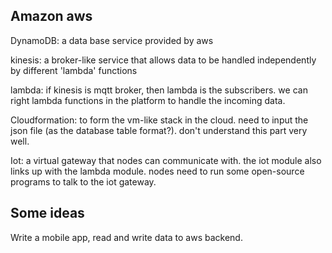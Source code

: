 Amazon aws 
------------------

DynamoDB: a data base service provided by aws

kinesis: a broker-like service that allows data to be handled independently by different 'lambda' functions

lambda: if kinesis is mqtt broker, then lambda is the subscribers. we can right lambda functions in the platform to handle the incoming data.

Cloudformation: to form the vm-like stack in the cloud. need to input the json file (as the database table format?). don't understand this part very well.

Iot: a virtual gateway that nodes can communicate with. the iot module also links up with the lambda module. nodes need to run some open-source programs to talk to the iot gateway. 

Some ideas
-------------------------

Write a mobile app, read and write data to aws backend.
